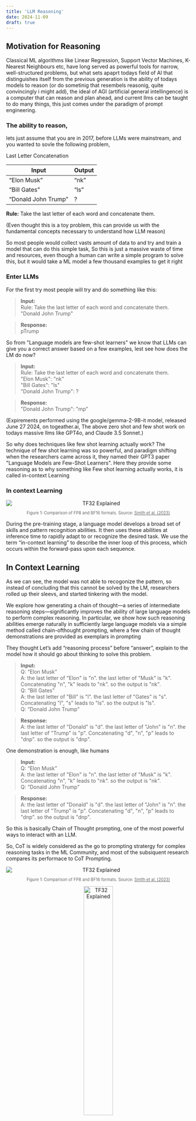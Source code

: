 ```yaml
---
title: 'LLM Reasoning'
date: 2024-11-09
draft: true
---
```

## Motivation for Reasoning

Classical ML algorithms like Linear Regression, Support Vector Machines, K- Nearest Neighbours etc, have long served as powerful tools for narrow, well-structured problems, but what sets apaprt todays field of AI that distinguishes itself from the previous generation is the ability of todays models to reason (or do sometinig that resembels reasonig, quite convincingly i might add), the ideal of AGI (artificial general intellingence) is a computer that can reason and plan ahead, and current llms can be taught to do many things, this just comes under the paradigm of prompt engineering.

### The ability to reason, 

lets just assume that you are in 2017, before LLMs were mainstream, and you wanted to sovle the following problem, 

Last Letter Concatenation

| Input               | Output |
|---------------------|--------|
| “Elon Musk”         | “nk”   |
| “Bill Gates”        | “ls”   |
| “Donald John Trump” | ?      |

**Rule:** Take the last letter of each word and concatenate them.

(Even thought this is a toy problem, this can provide us with the fundamental concepts necessary to understand how LLM reason)

So most people would collect vasts amount of data to and try and train a model that can do this simple task, So this is just a massive waste of time and resources, even though a human can write a simple program to solve this, but it would take a ML model a few thousand examples to get it right

### Enter LLMs

For the first try most people will try and do something like this:

> **Input:**  
> Rule: Take the last letter of each word and concatenate them.  
> "Donald John Trump"

> **Response:**  
> pTrump

So from "Language models are few-shot learners" we know that LLMs can give you a correct answer based on a few examples, lest see how does the LM do now?

> **Input:**  
> Rule: Take the last letter of each word and concatenate them.  
> "Elon Musk": "nk" <br>
> "Bill Gates": "ls" <br>
> "Donald John Trump": ?

> **Response:**  
> "Donald John Trump": "mp"

(Expirements performed using the google/gemma-2-9B-it model, released June 27 2024, on togeather.ai, The above zero shot and few shot work on todays massive llms like GPT4o, and Claude 3.5 Sonnet.)

So why does techniques like few shot learning actually work? 
The technique of few shot learning was so powerful, and paradigm shifting when the researchers came across it, they named their GPT3 paper "Language Models are Few-Shot Learners". Here they provide some reasoning as to why something like Few shot learning actually works, it is called in-context Learning

### In context Learning

<div style="text-align: center;">
  <img src="/images/proompt/gpt3.png" alt="TF32 Explained" style="display: block; margin: 0 auto;">
<p style="font-size: 0.8em; color: rgba(0, 0, 0, 0.6);">
  Figure 1: Comparison of FP8 and BF16 formats. Source: 
  <a href="https://arxiv.org/abs/xxxx.xxxxx" style="color: rgba(0, 0, 0, 0.6);">Smith et al. (2023)</a>
</p>
</div>

During the pre-training stage, a language model develops a broad set of skills and pattern recognition abilities. It then uses these abilities at inference time to rapidly adapt to or recognize the desired task. We use the term “in-context learning” to describe the inner loop of this process, which occurs within the forward-pass upon each sequence.

## In Context Learning

As we can see, the model was not able to recogonize the pattern, so instead of concluding that this cannot be solved by the LM, researchers rolled up their sleevs, and started tinkering with the model.

We explore how generating a chain of thought—a series of intermediate reasoning
steps—significantly improves the ability of large language models to perform
complex reasoning. In particular, we show how such reasoning abilities emerge
naturally in sufficiently large language models via a simple method called chain-ofthought prompting, where a few chain of thought demonstrations are provided as
exemplars in prompting

They thought Let’s add “reasoning process” before “answer”, explain to the model how it should go about thinking to solve this problem.

> **Input:**  
> Q: “Elon Musk” <br>
> A: the last letter of "Elon" is "n". the last letter of "Musk" is "k". Concatenating "n", "k"
> leads to "nk". so the output is "nk". <br>
> Q: “Bill Gates” <br>
> A: the last letter of "Bill" is "l". the last letter of "Gates" is "s". Concatenating "l", "s" leads
> to "ls". so the output is "ls". <br>
> Q: “Donald John Trump"

> **Response:**  
> A: the last letter of "Donald" is "d". the last letter of "John" is "n". the last letter of "Trump" is "p". Concatenating "d", "n", "p" leads to "dnp". so the output is "dnp".



One demonstration is enough, like humans
> **Input:**  
> Q: “Elon Musk” <br>
> A: the last letter of "Elon" is "n". the last letter of "Musk" is "k". Concatenating "n", "k"
> leads to "nk". so the output is "nk". <br>
> Q: “Donald John Trump"

> **Response:**  
> A: the last letter of "Donald" is "d". the last letter of "John" is "n". the last letter of "Trump" is "p". Concatenating "d", "n", "p" leads to "dnp". so the output is "dnp".

So this is basically Chain of Thought prompting, one of the most powerful ways to interact with an LLM.

So, CoT is widely considered as the go to prompting stratergy for complex reasoning tasks in the ML Community, and most of the subsiquent research compares its performace to CoT Prompting.

<div style="text-align: center;">
  <img src="/images/proompt/cot_basic.png" alt="TF32 Explained" style="display: block; margin: 0 auto;">
<p style="font-size: 0.8em; color: rgba(0, 0, 0, 0.6);">
  Figure 1: Comparison of FP8 and BF16 formats. Source: 
  <a href="https://arxiv.org/abs/xxxx.xxxxx" style="color: rgba(0, 0, 0, 0.6);">Smith et al. (2023)</a>
</p>
</div>

<div style="text-align: center;">
  <img src="/images/proompt/cot_benchmark.png" alt="TF32 Explained" style="display: block; margin: 0 auto; width: 40%;">
<p style="font-size: 0.8em; color: rgba(0, 0, 0, 0.6);">
  Figure 1: Comparison of FP8 and BF16 formats. Source: 
  <a href="https://arxiv.org/abs/xxxx.xxxxx" style="color: rgba(0, 0, 0, 0.6);">Smith et al. (2023)</a>
</p>
</div>

<div style="text-align: center;">
  <img src="/images/proompt/cot_prompts.png" alt="TF32 Explained" style="display: block; margin: 0 auto;">
<p style="font-size: 0.8em; color: rgba(0, 0, 0, 0.6);">
  Figure 1: Comparison of FP8 and BF16 formats. Source: 
  <a href="https://arxiv.org/abs/xxxx.xxxxx" style="color: rgba(0, 0, 0, 0.6);">Smith et al. (2023)</a>
</p>
</div>

## Let’s think step by step

"Prompt Programming for Large Language Models: Beyond the Few-Shot Paradigm", i think this paper is gulty of giving prompot engineeering the bad rep it has in the research community, just by inserting coluns in place of arrows for language translation and by using, terms like 

> A French phrase is provided: source_phrase
The masterful French translator flawlessly
translates the phrase into English:

this definitely didnt help the research community, i think they were a bit mad, cause simple dumb prompts were working wonders, and the $300k prompt engineer memes came flooding in, i wnat to look at the merits of this research...



<div style="text-align: center;">
  <img src="/images/proompt/zero_shot_cot.png" alt="TF32 Explained" style="display: block; margin: 0 auto;">
<p style="font-size: 0.8em; color: rgba(0, 0, 0, 0.6);">
  Figure 1: Comparison of FP8 and BF16 formats. Source: 
  <a href="https://arxiv.org/abs/xxxx.xxxxx" style="color: rgba(0, 0, 0, 0.6);">Smith et al. (2023)</a>
</p>
</div>

<div style="text-align: center;">
  <img src="/images/proompt/zero_shot_cot_scaling.png" alt="TF32 Explained" style="display: block; margin: 0 auto;">
<p style="font-size: 0.8em; color: rgba(0, 0, 0, 0.6);">
  Figure 1: Comparison of FP8 and BF16 formats. Source: 
  <a href="https://arxiv.org/abs/xxxx.xxxxx" style="color: rgba(0, 0, 0, 0.6);">Smith et al. (2023)</a>
</p>
</div>

<div style="text-align: center;">
  <img src="/images/proompt/zero_shot_cot_pipeline.png" alt="TF32 Explained" style="display: block; margin: 0 auto;">
<p style="font-size: 0.8em; color: rgba(0, 0, 0, 0.6);">
  Figure 1: Comparison of FP8 and BF16 formats. Source: 
  <a href="https://arxiv.org/abs/xxxx.xxxxx" style="color: rgba(0, 0, 0, 0.6);">Smith et al. (2023)</a>
</p>
</div>

These are some of the fundamentals that you need to know, now Look at some of the latest Research in advanced Reasoning capabilities

# A Look at some of the latest Research in advanced Reasoning capabilities

Chain of Thought reasoning and Zero-Shot Chain of thought reasoning, are common ways people try to get most out of the models, now lets look at some of the latest research in Prompting and reasoning that came out over the last couple of years.

## 1. SELF-CONSISTENCY IMPROVES CHAIN OF THOUGHT REASONING IN LANGUAGE MODELS (Mar 23)

Self-consistency can be thought of as an, advanced decoding stratergy, i you want to learn some the fundamentals of decoding in language models, you can refer to my post: Decoding in LMs.
Self consistency involves sampling a diverse set of solutions for a particualr answer,  Self-consistency is compatible with most existing sampling algorithms, including temperature sampling , top-k sampling , and nucleus sampling.

<div style="text-align: center;">
  <img src="/images/proompt/self_con_basic.png" alt="TF32 Explained" style="display: block; margin: 0 auto;">
<p style="font-size: 0.8em; color: rgba(0, 0, 0, 0.6);">
  Figure 1: Comparison of FP8 and BF16 formats. Source: 
  <a href="https://arxiv.org/abs/xxxx.xxxxx" style="color: rgba(0, 0, 0, 0.6);">Smith et al. (2023)</a>
</p>
</div>

The idea is quite simple, you sample multiple outputs, and the answer which has more concensus is chosen as the answer, as in the above figure $18, occurs 2 out of three times, so this is the answer, but how do you decide which answer to present to the user, the first or the third one? This leads to and important question that we face in LLMs, how do you compare two correct answers, in situation of reasoning, it might be better to present the longer of the two answers, as it might have a more indepth reasoning, but this might not always be correct, so we generally use the answer with the higher normalized probability by the output length.

In Table 1, we show the test accuracy over a set of reasoning tasks by using different answer aggregation strategies. In addition to majority vote, one can also weight each $(r_i, a_i)$ by $P(r_i, a_i \mid \text{prompt, question})$ when aggregating the answers. Note to compute $P(r_i, a_i \mid \text{prompt, question})$, we can either take the unnormalized probability of the model generating $(r_i, a_i)$ given ($\text{prompt, question}$), or we can normalize the conditional probability by the output length (Brown et al., 2020), i.e.,

$$
P(r_i, a_i \mid \text{prompt, question}) = \exp \left( \frac{1}{K} \sum_{k=1}^{K} \log P(t_k \mid \text{prompt, question}, t_1, \ldots, t_{k-1}) \right),
$$

where $\log P(t_k \mid \text{prompt, question}, t_1, \ldots, t_{k-1})$ is the log probability of generating the $k$-th token $t_k$ in $(r_i, a_i)$ conditioned on the previous tokens, and $K$ is the total number of tokens in $(r_i, a_i)$. 

In Table 1, we show that taking the "unweighted sum", i.e., taking a majority vote directly over $a_i$ yields a very similar accuracy as aggregating using the "normalized weighted sum". We took a closer look at the model's output probabilities and found this is because for each $(r_i, a_i)$, the normalized conditional probabilities $P(r_i, a_i \mid \text{prompt, question})$ are quite close to each other, i.e., the language model regards those generations as "similarly likely".

Additionally, when aggregating the answers, the results in Table 1 show that the "normalized" weighted sum (i.e., Equation 1) yields a much higher accuracy compared to its unnormalized counterpart. For completeness, in Table 1 we also report the results by taking a "weighted average", i.e., each $a$ gets a score of its weighted sum divided by $\sum_{i=1}^{m} \mathbb{1}(a_i = a)$, which results in a much worse performance.


## 7. UNIVERSAL SELF-CONSISTENCY FOR LARGE LANGUAGE MODEL GENERATION (Nov 23)

self-consistency can only be applied to tasks where the final answer
can be aggregated via exact match, e.g., a single number for math problems.

To address this major limitation of self-consistency, we propose Universal Self-Consistency (USC)
to support various applications, especially free-form generation tasks. Specifically, given multiple
candidate responses, USC simply calls the LLM to select the most consistent response among them
as the final output.

The above Self-Consistency frame work is a bit rigid, cause you need the final answer and the best response is determined based on which final answer occurs the most amount of times, but what about problems like text summarization or code generation or open ended quesition answering, wher it is quite difficult to get consistency among different anwers, to remedy this the researchers introduced Universal Self consistency.

This is the first time we are encountering lms evaluating their own generation, this will be a recurring theme among various approaches to prompt engineering, and at the end i will discuss some limitations of llms evaluation their own work, that you should be aware of..

<div style="text-align: center;">
  <img src="/images/proompt/usc_basic.png" alt="TF32 Explained" style="display: block; margin: 0 auto;">
<p style="font-size: 0.8em; color: rgba(0, 0, 0, 0.6);">
  Figure 1: Comparison of FP8 and BF16 formats. Source: 
  <a href="https://arxiv.org/abs/xxxx.xxxxx" style="color: rgba(0, 0, 0, 0.6);">Smith et al. (2023)</a>
</p>
</div>

<div style="text-align: center;">
  <img src="/images/proompt/usc_example.png" alt="TF32 Explained" style="display: block; margin: 0 auto;">
<p style="font-size: 0.8em; color: rgba(0, 0, 0, 0.6);">
  Figure 1: Comparison of FP8 and BF16 formats. Source: 
  <a href="https://arxiv.org/abs/xxxx.xxxxx" style="color: rgba(0, 0, 0, 0.6);">Smith et al. (2023)</a>
</p>
</div>

<div style="text-align: center;">
  <img src="/images/proompt/usc_stat.png" alt="TF32 Explained" style="display: block; margin: 0 auto;">
<p style="font-size: 0.8em; color: rgba(0, 0, 0, 0.6);">
  Figure 1: Comparison of FP8 and BF16 formats. Source: 
  <a href="https://arxiv.org/abs/xxxx.xxxxx" style="color: rgba(0, 0, 0, 0.6);">Smith et al. (2023)</a>
</p>
</div>

## 6. Chain-of-Thought Reasoning without Prompting 

This is another cool approach, this research is from Google Deepmind, and the researchers behind it are some of the most pieonering in the field of NLP, they 

> We investigate whether pre-trained language models inherently possess reasoning capabilities, without
explicit prompts or human intervention.


<div style="text-align: center;">
  <img src="/images/proompt/cot_without_prompting.png" alt="TF32 Explained" style="display: block; margin: 0 auto;">
<p style="font-size: 0.8em; color: rgba(0, 0, 0, 0.6);">
  Figure 1: Comparison of FP8 and BF16 formats. Source: 
  <a href="https://arxiv.org/abs/xxxx.xxxxx" style="color: rgba(0, 0, 0, 0.6);">Smith et al. (2023)</a>
</p>
</div>

<div style="text-align: center;">
  <img src="/images/proompt/cot_without_prompting_example.png" alt="TF32 Explained" style="display: block; margin: 0 auto;">
<p style="font-size: 0.8em; color: rgba(0, 0, 0, 0.6);">
  Figure 1: Comparison of FP8 and BF16 formats. Source: 
  <a href="https://arxiv.org/abs/xxxx.xxxxx" style="color: rgba(0, 0, 0, 0.6);">Smith et al. (2023)</a>
</p>
</div>

<div style="text-align: center;">
  <img src="/images/proompt/cot_without_prompting_sample.png" alt="TF32 Explained" style="display: block; margin: 0 auto;">
<p style="font-size: 0.8em; color: rgba(0, 0, 0, 0.6);">
  Figure 1: Comparison of FP8 and BF16 formats. Source: 
  <a href="https://arxiv.org/abs/xxxx.xxxxx" style="color: rgba(0, 0, 0, 0.6);">Smith et al. (2023)</a>
</p>
</div>

<div style="text-align: center;">
  <img src="/images/proompt/cot_without_prompting_bench.png" alt="TF32 Explained" style="display: block; margin: 0 auto;">
<p style="font-size: 0.8em; color: rgba(0, 0, 0, 0.6);">
  Figure 1: Comparison of FP8 and BF16 formats. Source: 
  <a href="https://arxiv.org/abs/xxxx.xxxxx" style="color: rgba(0, 0, 0, 0.6);">Smith et al. (2023)</a>
</p>
</div>



## 8. LARGE LANGUAGE MODELS AS ANALOGICAL REASONERS ✅

<div style="text-align: center;">
  <img src="/images/proompt/ar_basic.png" alt="TF32 Explained" style="display: block; margin: 0 auto;">
<p style="font-size: 0.8em; color: rgba(0, 0, 0, 0.6);">
  Figure 1: Comparison of FP8 and BF16 formats. Source: 
  <a href="https://arxiv.org/abs/xxxx.xxxxx" style="color: rgba(0, 0, 0, 0.6);">Smith et al. (2023)</a>
</p>
</div>

<div style="text-align: center;">
  <img src="/images/proompt/ar_bench.png" alt="TF32 Explained" style="display: block; margin: 0 auto;">
<p style="font-size: 0.8em; color: rgba(0, 0, 0, 0.6);">
  Figure 1: Comparison of FP8 and BF16 formats. Source: 
  <a href="https://arxiv.org/abs/xxxx.xxxxx" style="color: rgba(0, 0, 0, 0.6);">Smith et al. (2023)</a>
</p>
</div>

<div style="text-align: center;">
  <img src="/images/proompt/ar_example.png" alt="TF32 Explained" style="display: block; margin: 0 auto;">
<p style="font-size: 0.8em; color: rgba(0, 0, 0, 0.6);">
  Figure 1: Comparison of FP8 and BF16 formats. Source: 
  <a href="https://arxiv.org/abs/xxxx.xxxxx" style="color: rgba(0, 0, 0, 0.6);">Smith et al. (2023)</a>
</p>
</div>

## 11. LEAST-TO-MOST PROMPTING ENABLES COMPLEX REASONING IN LARGE LANGUAGE MODELS ✅

Chain-of-thought prompting has demonstrated remarkable performance on various natural language reasoning tasks. However, it tends to perform poorly on
tasks which requires solving problems harder than the exemplars shown in the
prompts.

The key idea in this strategy is to break down a complex problem into a series of simpler subproblems
and then solve them in sequence.

<div style="text-align: center;">
  <img src="/images/proompt/least_to_most_basic.png" alt="TF32 Explained" style="display: block; margin: 0 auto;">
<p style="font-size: 0.8em; color: rgba(0, 0, 0, 0.6);">
  Figure 1: Comparison of FP8 and BF16 formats. Source: 
  <a href="https://arxiv.org/abs/xxxx.xxxxx" style="color: rgba(0, 0, 0, 0.6);">Smith et al. (2023)</a>
</p>
</div>

<div style="text-align: center;">
  <img src="/images/proompt/least_to_most_bench.png" alt="TF32 Explained" style="display: block; margin: 0 auto;">
<p style="font-size: 0.8em; color: rgba(0, 0, 0, 0.6);">
  Figure 1: Comparison of FP8 and BF16 formats. Source: 
  <a href="https://arxiv.org/abs/xxxx.xxxxx" style="color: rgba(0, 0, 0, 0.6);">Smith et al. (2023)</a>
</p>
</div>

## 10. COMPOSITIONAL SEMANTIC PARSING WITH LARGE LANGUAGE MODELS

<div style="text-align: center;">
  <img src="/images/proompt/csp_1.png" alt="TF32 Explained" style="display: block; margin: 0 auto;">
<p style="font-size: 0.8em; color: rgba(0, 0, 0, 0.6);">
  Figure 1: Comparison of FP8 and BF16 formats. Source: 
  <a href="https://arxiv.org/abs/xxxx.xxxxx" style="color: rgba(0, 0, 0, 0.6);">Smith et al. (2023)</a>
</p>
</div>

<div style="text-align: center;">
  <img src="/images/proompt/csp_2.png" alt="TF32 Explained" style="display: block; margin: 0 auto;">
<p style="font-size: 0.8em; color: rgba(0, 0, 0, 0.6);">
  Figure 1: Comparison of FP8 and BF16 formats. Source: 
  <a href="https://arxiv.org/abs/xxxx.xxxxx" style="color: rgba(0, 0, 0, 0.6);">Smith et al. (2023)</a>
</p>
</div>

<div style="text-align: center;">
  <img src="/images/proompt/csp_3.png" alt="TF32 Explained" style="display: block; margin: 0 auto;">
<p style="font-size: 0.8em; color: rgba(0, 0, 0, 0.6);">
  Figure 1: Comparison of FP8 and BF16 formats. Source: 
  <a href="https://arxiv.org/abs/xxxx.xxxxx" style="color: rgba(0, 0, 0, 0.6);">Smith et al. (2023)</a>
</p>
</div>

## TAKE A STEP BACK: EVOKING REASONING VIA ABSTRACTION IN LARGE LANGUAGE MODELS

<div style="text-align: center;">
  <img src="/images/proompt/take_a_step_back_basic.png" alt="TF32 Explained" style="display: block; margin: 0 auto;">
<p style="font-size: 0.8em; color: rgba(0, 0, 0, 0.6);">
  Figure 1: Comparison of FP8 and BF16 formats. Source: 
  <a href="https://arxiv.org/abs/xxxx.xxxxx" style="color: rgba(0, 0, 0, 0.6);">Smith et al. (2023)</a>
</p>
</div>

## Re-Reading Improves Reasoning in Large Language Models

A quite simple but elegant idea, 

<div style="text-align: center;">
  <img src="/images/proompt/re_basic.png" alt="TF32 Explained" style="display: block; margin: 0 auto;">
<p style="font-size: 0.8em; color: rgba(0, 0, 0, 0.6);">
  Figure 1: Comparison of FP8 and BF16 formats. Source: 
  <a href="https://arxiv.org/abs/xxxx.xxxxx" style="color: rgba(0, 0, 0, 0.6);">Smith et al. (2023)</a>
</p>
</div>

# Limitations

Till Now we have looked, what LLMs can do with proper prompting techniques,  


## 4. Large Language Models Can Be Easily Distracted by Irrelevant Context ✅

Prompting large language models performs decently well in a variety of domains However, for most of theses evaluation benchmarks, all the information provided in the problem description is relevant to the problem solution, as the problems in exams. This is different from real-world situations, where problems usually come with several pieces of contextually related information, which may or may not be relevant to the problems that we want to solve. We have to identify what information is actually necessary during solving those
problems. 

## 5. LARGE LANGUAGE MODELS CANNOT SELF-CORRECT REASONING YET ✅

## Self-Refine: Iterative Refinement with Self-Feedback

## Reflexion: Language Agents with Verbal Reinforcement Learning

## 3. TEACHING LARGE LANGUAGE MODELS TO SELFDEBUG

## 2. Premise Order Matters in Reasoning with Large Language Models ✅

## Do Language Models Know When They’re Hallucinating References?

# Prompt Templates

This is also a fundamental thing that prompt engineers need to understand, lets just look at the open ai template, will not discuss this in greater detail, cause not that intresting, ill provide references for LLama and Anthropic prompt templates.






























# New Stuff

## Motivation for Reasoning

I've dedicated significant time and effort to studying classical machine learning algorithms like Linear Regression, Support Vector Machines, and K-Nearest Neighbors. However, what sets today's field of AI apart from previous generations is the ability of modern models to reason—or do something that convincingly resembles reasoning. The ideal of Artificial General Intelligence (AGI) envisions a computer that can reason and plan ahead. Current large language models (LLMs) can be taught to perform a wide variety of tasks, primarily through the paradigm of prompt engineering.

The ability to reason is transformative. Let’s imagine it’s 2020, before LLMs became mainstream, and you want to solve the following problem:

### Last Letter Concatenation

| Input          | Output |
|----------------|--------|
| “Elon Musk”    | “nk”   |
| “Bill Gates”   | “ls”   |
| “Barack Obama” | ?      |

**Rule:** Take the last letter of each word and concatenate them.

Even though this is a toy problem, it provides fundamental concepts necessary to understand how LLMs reason. Most people would collect vast amounts of data and try to train a model to perform this simple task. This approach is a massive waste of time and resources, as a human can write a simple program to solve it. In contrast, an ML model might require thousands of examples to get it right.

### Enter LLMs

From the paper "Language Models are Few-Shot Learners," we know that LLMs can provide correct answers based on just a few examples. Let’s see how ChatGPT handles the problem:

Initially, the model might not recognize the pattern. Instead of concluding that the task cannot be solved by the LM, researchers enhanced the model by introducing a "reasoning process" before the answer.

**Example:**

**Q:** “Elon Musk”  
**A:** The last letter of "Elon" is "n." The last letter of "Musk" is "k." Concatenating "n" and "k" leads to "nk." So, the output is "nk."

**Q:** “Bill Gates”  
**A:** The last letter of "Bill" is "l." The last letter of "Gates" is "s." Concatenating "l" and "s" leads to "ls." So, the output is "ls."

**Q:** “Barack Obama”  
**A:** The last letter of "Barack" is "k." The last letter of "Obama" is "a." Concatenating "k" and "a" leads to "ka." So, the output is "ka."

One demonstration is enough, much like it is for humans.

**Example:**

**Q:** “Elon Musk”  
**A:** The last letter of "Elon" is "n." The last letter of "Musk" is "k." Concatenating "n" and "k" leads to "nk." So, the output is "nk."

**Q:** “Barack Obama”  
**A:** The last letter of "Barack" is "k." The last letter of "Obama" is "a." Concatenating "k" and "a" leads to "ka." So, the output is "ka."

This approach achieves 100% accuracy with only one demonstration example. This is essentially Chain-of-Thought prompting, one of the most powerful ways to interact with an LLM.

## Language Models are Few-Shot Learners

Let’s move away from this toy example and examine one of the seminal papers in AI, "Language Models are Few-Shot Learners" (commonly referred to as the GPT-3 paper). This paper introduces terms like "in-context learning" and provides examples of few-shot and zero-shot learning, highlighting how they differ from fine-tuning.

### In-Context Learning

![In-Context Learning Diagram](image_link)

**A Better Explanation:**

During unsupervised pre-training, a language model develops a broad set of skills and pattern recognition abilities. It then uses these abilities at inference time to rapidly adapt to or recognize the desired task. We use the term “in-context learning” to describe the inner loop of this process, which occurs within the forward pass upon each sequence. The sequences in this diagram are not intended to represent the data a model would see during pre-training but are meant to show that there are sometimes repeated sub-tasks embedded within a single sequence.

### Zero-Shot, One-Shot, and Few-Shot Learning, Contrasted with Traditional Fine-Tuning

![Learning Paradigms Diagram](image_link)

Let’s look at the difference in performance observed by researchers:

![Performance Comparison](performance_image_link)

Few-shot learning with around 10 examples provides the best results.

## Chain-of-Thought Prompting

These fundamentals are essential for everyone to understand. Let’s explore some of the other pioneering work in the field.

The paper "Prompt Programming for Large Language Models: Beyond the Few-Shot Paradigm" is partly to blame for the bad reputation prompt engineering has in the research community. By inserting colons in place of arrows for language translation and using terms like:

> A French phrase is provided: source_phrase  
> The masterful French translator flawlessly translates the phrase into English:

This approach didn’t help the research community. Simple, straightforward prompts were working wonders, leading to memes about $300k prompt engineers flooding in. I want to examine the merits of this research...

### Unsupervised Chain-of-Thought Prompting

*To be continued...*

---

I'm working on a blog about prompt engineering, and this is my initial draft. I've made several improvements, particularly in the opening paragraph, while maintaining the original tone and intent. Let me know if you have any further suggestions or areas you'd like to refine!



# Drafts

## Language Models are Few-Shot Learners

So now that we have be motivated and suffiently familiar with zero shot, few shot and CoT prompting, lets look at some more important concepts, and try and understand why techniques like Few shot prompting work. Lets move away from this toy Example and look at one of the seminal papers in the field of AI, "Language Models are Few-Shot Learners", (more commonly reffered to as the GPT-3 paper). Here they introduce terms like "in-context learnign" and provided examples of few shot and zero shot learnign and how it differs from finetuning.

### In-context learnign

<img>

a better explanation
 

### Zero-shot, one-shot and few-shot, contrasted with traditional fine-tuning

<img>

So, lest look at the difference in performance the researchers observed, 

<img>

So, few shot with around 10 examples provide the best results.

## Chain-of-Thought Prompting

so the above are the fundamentals that every-one need to understand, lets look at some of the other pienoering work..

## 2. Tree of Thoughts: Deliberate Problem Solving with Large Language Models ✅ (own post, quite comples and requires code)